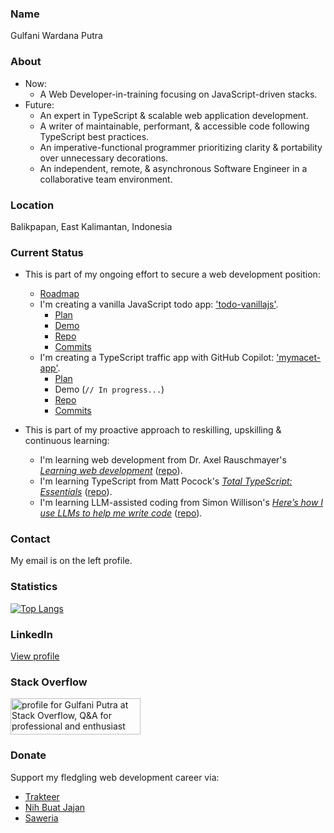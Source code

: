 ### Name

Gulfani Wardana Putra

### About

- Now: 
  - A Web Developer-in-training focusing on JavaScript-driven stacks.
- Future:
  - An expert in TypeScript & scalable web application development.
  - A writer of maintainable, performant, & accessible code following TypeScript best practices.
  - An imperative-functional programmer prioritizing clarity & portability over unnecessary decorations.
  - An independent, remote, & asynchronous Software Engineer in a collaborative team environment.

### Location

Balikpapan, East Kalimantan, Indonesia

### Current Status

- This is part of my ongoing effort to secure a web development position:
  - [Roadmap](https://gist.github.com/gulfaniputra/75b6b13f6d25b6aafd7cbcb236ab35da)
  - I'm creating a vanilla JavaScript todo app: ['todo-vanillajs'](https://github.com/gulfaniputra/todo-vanillajs). 
    - [Plan](https://gist.github.com/gulfaniputra/1ae2b68115cf8df5a614dbfe42e85ed6)
    - [Demo](https://gulfaniputra.github.io/todo-vanillajs/)
    - [Repo](https://github.com/gulfaniputra/todo-vanillajs)
    - [Commits](https://github.com/gulfaniputra/todo-vanillajs/commits/main)
  - I'm creating a TypeScript traffic app with GitHub Copilot: ['mymacet-app'](https://github.com/gulfaniputra/mymacet-app). 
    - [Plan](https://gist.github.com/gulfaniputra/2c38d9989444d60f4e7b3f315a34bef5)
    - Demo (`// In progress...`)
    - [Repo](https://github.com/gulfaniputra/mymacet-app)
    - [Commits](https://github.com/gulfaniputra/mymacet-app/commits/main)

- This is part of my proactive approach to reskilling, upskilling & continuous learning:
  - I'm learning web development from Dr. Axel Rauschmayer's [_Learning web development_](https://2ality.com/2025/08/learning-web-dev-toc.html) ([repo](https://github.com/gulfaniputra/learning-web-dev-code)).
  - I'm learning TypeScript from Matt Pocock's [_Total TypeScript: Essentials_](https://www.totaltypescript.com/books/total-typescript-essentials) ([repo](https://github.com/gulfaniputra/total-typescript-book)).
  - I'm learning LLM-assisted coding from Simon Willison's [_Here’s how I use LLMs to help me write code_](https://simonwillison.net/2025/Mar/11/using-llms-for-code/) ([repo](https://github.com/gulfaniputra/tools)).

### Contact

My email is on the left profile.

### Statistics

[![Top Langs](https://github-readme-stats.vercel.app/api/top-langs/?username=gulfaniputra)](https://github.com/anuraghazra/github-readme-stats)

### LinkedIn

[View profile](https://www.linkedin.com/in/gulfani-putra-04b254356/)

### Stack Overflow

<a href="https://stackoverflow.com/users/22807518/gulfani-putra"><img src="https://stackoverflow.com/users/flair/22807518.png" width="208" height="58" alt="profile for Gulfani Putra at Stack Overflow, Q&amp;A for professional and enthusiast programmers" title="profile for Gulfani Putra at Stack Overflow, Q&amp;A for professional and enthusiast programmers"></a>

### Donate

Support my fledgling web development career via:

- [Trakteer](https://trakteer.id/gulfaniputra)
- [Nih Buat Jajan](https://www.nihbuatjajan.com/gulfaniputra)
- [Saweria](https://saweria.co/gulfaniputra)
